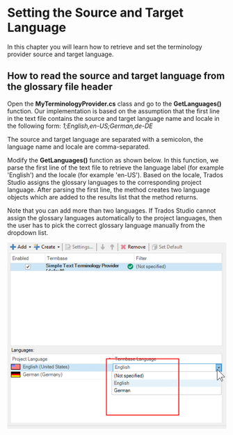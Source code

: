 Setting the Source and Target Language
====
In this chapter you will learn how to retrieve and set the terminology provider source and target language.

How to read the source and target language from the glossary file header
-----
Open the **MyTerminologyProvider.cs** class and go to the **GetLanguages()** function. Our implementation is based on the assumption that the first line in the text file contains the source and target language name and locale in the following form: *1;English,en-US;German,de-DE*

The source and target language are separated with a semicolon, the language name and locale are comma-separated.

Modify the **GetLanguages()** function as shown below. In this function, we parse the first line of the text file to retrieve the language label (for example 'English') and the locale (for example 'en-US'). Based on the locale, Trados Studio assigns the glossary languages to the corresponding project language. After parsing the first line, the method creates two language objects which are added to the results list that the method returns.

Note that you can add more than two languages. If Trados Studio cannot assign the glossary languages automatically to the project languages, then the user has to pick the correct glossary language manually from the dropdown list.

<img style="display:block; " src="images/project_01_selected_languages.jpg" />